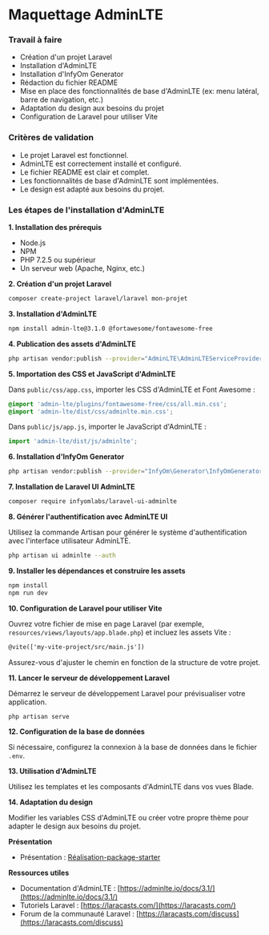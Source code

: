 # Maquettage AdminLTE


### Travail à faire

* Création d'un projet Laravel
* Installation d'AdminLTE
* Installation d'InfyOm Generator
* Rédaction du fichier README
* Mise en place des fonctionnalités de base d'AdminLTE (ex: menu latéral, barre de navigation, etc.)
* Adaptation du design aux besoins du projet
* Configuration de Laravel pour utiliser Vite

### Critères de validation

* Le projet Laravel est fonctionnel.
* AdminLTE est correctement installé et configuré.
* Le fichier README est clair et complet.
* Les fonctionnalités de base d'AdminLTE sont implémentées.
* Le design est adapté aux besoins du projet.

### Les étapes de l'installation d'AdminLTE

**1. Installation des prérequis**

* Node.js
* NPM
* PHP 7.2.5 ou supérieur
* Un serveur web (Apache, Nginx, etc.)

**2. Création d'un projet Laravel**

```bash
composer create-project laravel/laravel mon-projet
```

**3. Installation d'AdminLTE**

```bash
npm install admin-lte@3.1.0 @fortawesome/fontawesome-free
```

**4. Publication des assets d'AdminLTE**

```bash
php artisan vendor:publish --provider="AdminLTE\AdminLTEServiceProvider"
```

**5. Importation des CSS et JavaScript d'AdminLTE**

Dans `public/css/app.css`, importer les CSS d'AdminLTE et Font Awesome :

```css
@import 'admin-lte/plugins/fontawesome-free/css/all.min.css';
@import 'admin-lte/dist/css/adminlte.min.css';
```

Dans `public/js/app.js`, importer le JavaScript d'AdminLTE :

```javascript
import 'admin-lte/dist/js/adminlte';
```

**6. Installation d'InfyOm Generator**

```bash
php artisan vendor:publish --provider="InfyOm\Generator\InfyOmGeneratorServiceProvider"
```

**7. Installation de Laravel UI AdminLTE**

```bash
composer require infyomlabs/laravel-ui-adminlte
```

**8. Générer l'authentification avec AdminLTE UI**

Utilisez la commande Artisan pour générer le système d'authentification avec l'interface utilisateur AdminLTE.

```bash
php artisan ui adminlte --auth
```

**9. Installer les dépendances et construire les assets**

```bash
npm install
npm run dev
```

**10. Configuration de Laravel pour utiliser Vite**

Ouvrez votre fichier de mise en page Laravel (par exemple, `resources/views/layouts/app.blade.php`) et incluez les assets Vite :

```html
@vite(['my-vite-project/src/main.js'])
```

Assurez-vous d'ajuster le chemin en fonction de la structure de votre projet.

**11. Lancer le serveur de développement Laravel**

Démarrez le serveur de développement Laravel pour prévisualiser votre application.

```bash
php artisan serve
```

**12. Configuration de la base de données**

Si nécessaire, configurez la connexion à la base de données dans le fichier `.env`.

**13. Utilisation d'AdminLTE**

Utilisez les templates et les composants d'AdminLTE dans vos vues Blade.

**14. Adaptation du design**

Modifier les variables CSS d'AdminLTE ou créer votre propre thème pour adapter le design aux besoins du projet.

**Présentation**
* Présentation : [Réalisation-package-starter]( https://docs.google.com/presentation/d/1A3YdTje6L41ELqJpGhJiJ-NSPIiZntfTNhm7ZwhkK0k/edit?usp=sharing)

**Ressources utiles**

* Documentation d'AdminLTE : [https://adminlte.io/docs/3.1/](https://adminlte.io/docs/3.1/)
* Tutoriels Laravel : [https://laracasts.com/](https://laracasts.com/)
* Forum de la communauté Laravel : [https://laracasts.com/discuss](https://laracasts.com/discuss)




